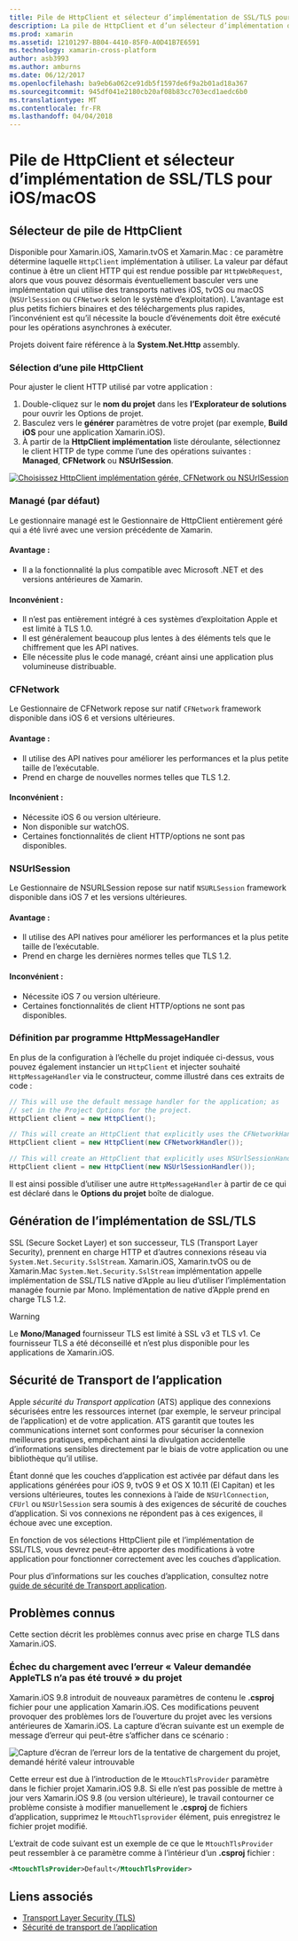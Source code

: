 ```yaml
---
title: Pile de HttpClient et sélecteur d’implémentation de SSL/TLS pour iOS/macOS
description: La pile de HttpClient et d’un sélecteur d’implémentation de SSL/TLS détermine l’implémentation de client HTTP et SSL/TLS qui sera utilisée par votre application iOS, tvOS ou macOS de Xamarin.
ms.prod: xamarin
ms.assetid: 12101297-BB04-4410-85F0-A0D41B7E6591
ms.technology: xamarin-cross-platform
author: asb3993
ms.author: amburns
ms.date: 06/12/2017
ms.openlocfilehash: ba9eb6a062ce91db5f1597de6f9a2b01ad18a367
ms.sourcegitcommit: 945df041e2180cb20af08b83cc703ecd1aedc6b0
ms.translationtype: MT
ms.contentlocale: fr-FR
ms.lasthandoff: 04/04/2018
---
```

# <a name="httpclient-stack-and-ssltls-implementation-selector-for-iosmacos"></a>Pile de HttpClient et sélecteur d’implémentation de SSL/TLS pour iOS/macOS

## <a name="httpclient-stack-selector"></a>Sélecteur de pile de HttpClient

Disponible pour Xamarin.iOS, Xamarin.tvOS et Xamarin.Mac : ce paramètre détermine laquelle `HttpClient` implémentation à utiliser. La valeur par défaut continue à être un client HTTP qui est rendue possible par `HttpWebRequest`, alors que vous pouvez désormais éventuellement basculer vers une implémentation qui utilise des transports natives iOS, tvOS ou macOS (`NSUrlSession` ou `CFNetwork` selon le système d’exploitation). L’avantage est plus petits fichiers binaires et des téléchargements plus rapides, l’inconvénient est qu’il nécessite la boucle d’événements doit être exécuté pour les opérations asynchrones à exécuter.

Projets doivent faire référence à la **System.Net.Http** assembly.

<a name="Selecting-a-HttpClient-Stack" />

### <a name="selecting-a-httpclient-stack"></a>Sélection d’une pile HttpClient

Pour ajuster le client HTTP utilisé par votre application :

1. Double-cliquez sur le **nom du projet** dans les **l’Explorateur de solutions** pour ouvrir les Options de projet.
2. Basculez vers le **générer** paramètres de votre projet (par exemple, **Build iOS** pour une application Xamarin.iOS).
3. À partir de la **HttpClient implémentation** liste déroulante, sélectionnez le client HTTP de type comme l’une des opérations suivantes : **Managed**, **CFNetwork** ou **NSUrlSession**.

[![Choisissez HttpClient implémentation gérée, CFNetwork ou NSUrlSession](http-stack-images/http-xs-sml.png)](http-stack-images/http-xs.png#lightbox)

<a name="Managed" />

### <a name="managed-default"></a>Managé (par défaut)

Le gestionnaire managé est le Gestionnaire de HttpClient entièrement géré qui a été livré avec une version précédente de Xamarin.

#### <a name="pros"></a>Avantage :

 - Il a la fonctionnalité la plus compatible avec Microsoft .NET et des versions antérieures de Xamarin.

#### <a name="cons"></a>Inconvénient :

 - Il n’est pas entièrement intégré à ces systèmes d’exploitation Apple et est limité à TLS 1.0.
 - Il est généralement beaucoup plus lentes à des éléments tels que le chiffrement que les API natives.
 - Elle nécessite plus le code managé, créant ainsi une application plus volumineuse distribuable.

<a name="CFNetwork" />

### <a name="cfnetwork"></a>CFNetwork

Le Gestionnaire de CFNetwork repose sur natif `CFNetwork` framework disponible dans iOS 6 et versions ultérieures.

#### <a name="pros"></a>Avantage :

 - Il utilise des API natives pour améliorer les performances et la plus petite taille de l’exécutable.
 - Prend en charge de nouvelles normes telles que TLS 1.2.

#### <a name="cons"></a>Inconvénient :

 - Nécessite iOS 6 ou version ultérieure.
 - Non disponible sur watchOS.
 - Certaines fonctionnalités de client HTTP/options ne sont pas disponibles.

<a name="NSUrlSession" />

### <a name="nsurlsession"></a>NSUrlSession

Le Gestionnaire de NSURLSession repose sur natif `NSURLSession` framework disponible dans iOS 7 et les versions ultérieures.

#### <a name="pros"></a>Avantage :

 - Il utilise des API natives pour améliorer les performances et la plus petite taille de l’exécutable.
 - Prend en charge les dernières normes telles que TLS 1.2.

#### <a name="cons"></a>Inconvénient :

 - Nécessite iOS 7 ou version ultérieure.
 - Certaines fonctionnalités de client HTTP/options ne sont pas disponibles.

### <a name="programmatically-setting-the-httpmessagehandler"></a>Définition par programme HttpMessageHandler

En plus de la configuration à l’échelle du projet indiquée ci-dessus, vous pouvez également instancier un `HttpClient` et injecter souhaité `HttpMessageHandler` via le constructeur, comme illustré dans ces extraits de code :

```csharp
// This will use the default message handler for the application; as
// set in the Project Options for the project.
HttpClient client = new HttpClient();

// This will create an HttpClient that explicitly uses the CFNetworkHandler
HttpClient client = new HttpClient(new CFNetworkHandler());

// This will create an HttpClient that explicitly uses NSUrlSessionHandler
HttpClient client = new HttpClient(new NSUrlSessionHandler());
```

Il est ainsi possible d’utiliser une autre `HttpMessageHandler` à partir de ce qui est déclaré dans le **Options du projet** boîte de dialogue.

<a name="New-SSL-TLS-implementation-build-option" />
<a name="Selecting-a-SSL-TLS-implementation" />
<a name="Apple-TLS" />

## <a name="ssltls-implementation-build"></a>Génération de l’implémentation de SSL/TLS

SSL (Secure Socket Layer) et son successeur, TLS (Transport Layer Security), prennent en charge HTTP et d’autres connexions réseau via `System.Net.Security.SslStream`. Xamarin.iOS, Xamarin.tvOS ou de Xamarin.Mac `System.Net.Security.SslStream` implémentation appelle implémentation de SSL/TLS native d’Apple au lieu d’utiliser l’implémentation managée fournie par Mono. Implémentation de native d’Apple prend en charge TLS 1.2.

<a name="Mono" />

> [!WARNING]
> Le **Mono/Managed** fournisseur TLS est limité à SSL v3 et TLS v1. Ce fournisseur TLS a été déconseillé et n’est plus disponible pour les applications de Xamarin.iOS. 

<a name="App-Transport-Security" />

## <a name="app-transport-security"></a>Sécurité de Transport de l’application

Apple _sécurité du Transport application_ (ATS) applique des connexions sécurisées entre les ressources internet (par exemple, le serveur principal de l’application) et de votre application. ATS garantit que toutes les communications internet sont conformes pour sécuriser la connexion meilleures pratiques, empêchant ainsi la divulgation accidentelle d’informations sensibles directement par le biais de votre application ou une bibliothèque qu’il utilise.

Étant donné que les couches d’application est activée par défaut dans les applications générées pour iOS 9, tvOS 9 et OS X 10.11 (El Capitan) et les versions ultérieures, toutes les connexions à l’aide de `NSUrlConnection`, `CFUrl` ou `NSUrlSession` sera soumis à des exigences de sécurité de couches d’application. Si vos connexions ne répondent pas à ces exigences, il échoue avec une exception.

En fonction de vos sélections HttpClient pile et l’implémentation de SSL/TLS, vous devrez peut-être apporter des modifications à votre application pour fonctionner correctement avec les couches d’application.

Pour plus d’informations sur les couches d’application, consultez notre [guide de sécurité de Transport application](~/ios/app-fundamentals/ats.md).

## <a name="known-issues"></a>Problèmes connus

Cette section décrit les problèmes connus avec prise en charge TLS dans Xamarin.iOS.

### <a name="project-failed-to-load-with-error-requested-value-appletls-wasnt-found"></a>Échec du chargement avec l’erreur « Valeur demandée AppleTLS n’a pas été trouvé » du projet

Xamarin.iOS 9.8 introduit de nouveaux paramètres de contenu le **.csproj** fichier pour une application Xamarin.iOS. Ces modifications peuvent provoquer des problèmes lors de l’ouverture du projet avec les versions antérieures de Xamarin.iOS. La capture d’écran suivante est un exemple de message d’erreur qui peut-être s’afficher dans ce scénario :

![Capture d’écran de l’erreur lors de la tentative de chargement du projet, demandé hérité valeur introuvable](http-stack-images/tlserror-xs.png)

Cette erreur est due à l’introduction de le `MtouchTlsProvider` paramètre dans le fichier projet Xamarin.iOS 9.8. Si elle n’est pas possible de mettre à jour vers Xamarin.iOS 9.8 (ou version ultérieure), le travail contourner ce problème consiste à modifier manuellement le **.csproj** de fichiers d’application, supprimez le `MtouchTlsprovider` élément, puis enregistrez le fichier projet modifié.

L’extrait de code suivant est un exemple de ce que le `MtouchTlsProvider` peut ressembler à ce paramètre comme à l’intérieur d’un **.csproj** fichier :

```xml
<MtouchTlsProvider>Default</MtouchTlsProvider>
```

## <a name="related-links"></a>Liens associés

- [Transport Layer Security (TLS)](~/cross-platform/app-fundamentals/transport-layer-security.md)
- [Sécurité de transport de l’application](~/ios/app-fundamentals/ats.md)
